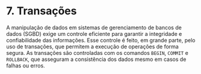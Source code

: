# 7. Transações

A manipulação de dados em sistemas de gerenciamento de bancos de dados (SGBD) exige um controle eficiente para garantir a integridade e confiabilidade das informações. Esse controle é feito, em grande parte, pelo uso de transações, que permitem a execução de operações de forma segura. As transações são controladas com os comandos `BEGIN`, `COMMIT` e `ROLLBACK`, que asseguram a consistência dos dados mesmo em casos de falhas ou erros.